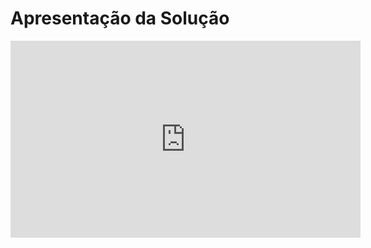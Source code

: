 # Apresentação da Solução

<iframe width="560" height="315" src="https://www.youtube.com/embed/rwN7w7y138c" title="YouTube video player" frameborder="0" allow="accelerometer; autoplay; clipboard-write; encrypted-media; gyroscope; picture-in-picture" allowfullscreen></iframe>
